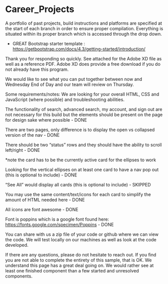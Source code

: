 # Career_Projects
A portfolio of past projects, build instructions and platforms are specified at the start of each branch in order to ensure proper compilation.  Everything is situated within its proper branch which is accessed through the drop down.   

* GREAT Bootstrap starter template :  https://getbootstrap.com/docs/4.3/getting-started/introduction/ 

Thank you for responding so quickly. See attached for the Adobe XD file as well as a reference PDF. 
Adobe XD does provide a free download if you do not already have this program.

We would like to see what you can put together between now and Wednesday End of Day and our team will review on Thursday.
 
Some requirements/notes:
We are looking for your overall HTML, CSS and JavaScript (where possible) and troubleshooting abilities. 

The functionality of search, advanced search, my account, and sign out are not necessary for this build but the elements should be present on the page for design sake where possible - DONE

There are two pages, only difference is to display the open vs collapsed version of the nav - DONE

There should be two “status” rows and they should have the ability to scroll left/right - DONE

*note the card has to be the currently active card for the ellipses to work

Looking for the vertical ellipses on at least one card to have a nav pop out (this is optional to include) - DONE

“See All” would display all cards (this is optional to include) - SKIPPED

You may use the same content/text/icons for each card to simplify the amount of HTML needed here - DONE

All icons are font awesome - DONE

Font is poppins which is a google font found here: https://fonts.google.com/specimen/Poppins - DONE

You can share with us a zip file of your code or github where we can view the code. We will test locally on our machines as well as look at the code developed.
 
If there are any questions, please do not hesitate to reach out. If you find you are not able to complete the entirety of this sample, that is OK. We understand this page has a great deal going on. We would rather see at least one finished component than a few started and unresolved components.
